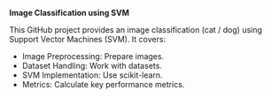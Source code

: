 **Image Classification using SVM**

This GitHub project provides an image classification (cat / dog) using Support Vector Machines (SVM). It covers:

* Image Preprocessing: Prepare images.
* Dataset Handling: Work with datasets.
* SVM Implementation: Use scikit-learn.
* Metrics: Calculate key performance metrics.
